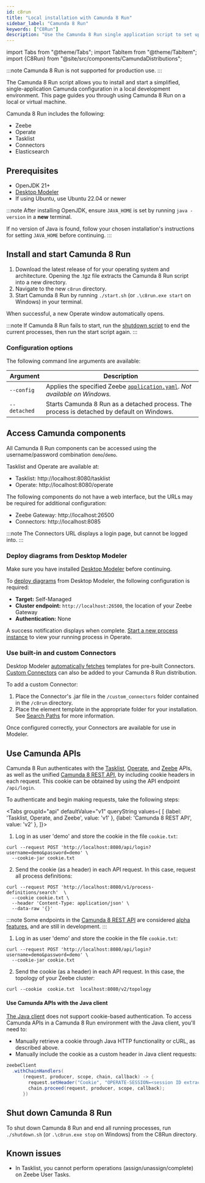 ```yaml
---
id: c8run
title: "Local installation with Camunda 8 Run"
sidebar_label: "Camunda 8 Run"
keywords: ["C8Run"]
description: "Use the Camunda 8 Run single application script to set up a local development environment."
---
```


import Tabs from "@theme/Tabs";
import TabItem from "@theme/TabItem";
import {C8Run} from "@site/src/components/CamundaDistributions";

:::note
Camunda 8 Run is not supported for production use.
:::

The Camunda 8 Run script allows you to install and start a simplified, single-application Camunda configuration in a local development environment. This page guides you through using Camunda 8 Run on a local or virtual machine.

Camunda 8 Run includes the following:

- Zeebe
- Operate
- Tasklist
- Connectors
- Elasticsearch

## Prerequisites

- OpenJDK 21+
- [Desktop Modeler](/components/modeler/desktop-modeler/install-the-modeler.md)
- If using Ubuntu, use Ubuntu 22.04 or newer

:::note
After installing OpenJDK, ensure `JAVA_HOME` is set by running `java -version` in a **new** terminal.

If no version of Java is found, follow your chosen installation's instructions for setting `JAVA_HOME` before continuing.
:::

## Install and start Camunda 8 Run

1. Download the latest release of <C8Run/> for your operating system and architecture. Opening the .tgz file extracts the Camunda 8 Run script into a new directory.
2. Navigate to the new `c8run` directory.
3. Start Camunda 8 Run by running `./start.sh` (or `.\c8run.exe start` on Windows) in your terminal.

When successful, a new Operate window automatically opens.

:::note
If Camunda 8 Run fails to start, run the [shutdown script](#shut-down-camunda-8-run) to end the current processes, then run the start script again.
:::

### Configuration options

The following command line arguments are available:

| Argument     | Description                                                                                                                                  |
| ------------ | -------------------------------------------------------------------------------------------------------------------------------------------- |
| `--config`   | Applies the specified Zeebe [`application.yaml`](/self-managed/zeebe-deployment/configuration/configuration.md). _Not available on Windows._ |
| `--detached` | Starts Camunda 8 Run as a detached process. The process is detached by default on Windows.                                                   |

## Access Camunda components

All Camunda 8 Run components can be accessed using the username/password combination `demo`/`demo`.

Tasklist and Operate are available at:

- Tasklist: http://localhost:8080/tasklist
- Operate: http://localhost:8080/operate

The following components do not have a web interface, but the URLs may be required for additional configuration:

- Zeebe Gateway: http://localhost:26500
- Connectors: http://localhost:8085

:::note
The Connectors URL displays a login page, but cannot be logged into.
:::

### Deploy diagrams from Desktop Modeler

Make sure you have installed [Desktop Modeler](/components/modeler/desktop-modeler/install-the-modeler.md) before continuing.

To [deploy diagrams](/self-managed/modeler/desktop-modeler/deploy-to-self-managed.md) from Desktop Modeler, the following configuration is required:

- **Target:** Self-Managed
- **Cluster endpoint:** `http://localhost:26500`, the location of your Zeebe Gateway
- **Authentication:** None

A success notification displays when complete. [Start a new process instance](/components/modeler/desktop-modeler/start-instance.md) to view your running process in Operate.

### Use built-in and custom Connectors

Desktop Modeler [automatically fetches](/components/modeler/desktop-modeler/use-connectors.md#automatic-connector-template-fetching) templates for pre-built Connectors. [Custom Connectors](/components/connectors/custom-built-connectors/connector-sdk.md) can also be added to your Camunda 8 Run distribution.

To add a custom Connector:

1. Place the Connector's .jar file in the `/custom_connectors` folder contained in the `/c8run` directory.
2. Place the element template in the appropriate folder for your installation. See [Search Paths](/components/modeler/desktop-modeler/search-paths/search-paths.md) for more information.

Once configured correctly, your Connectors are available for use in Modeler.

## Use Camunda APIs

Camunda 8 Run authenticates with the [Tasklist](/apis-tools/tasklist-api-rest/tasklist-api-rest-overview.md), [Operate](/apis-tools/operate-api/overview.md), and [Zeebe](/apis-tools/zeebe-api/grpc.md) APIs, as well as the unified [Camunda 8 REST API](/apis-tools/camunda-api-rest/camunda-api-rest-overview.md), by including cookie headers in each request. This cookie can be obtained by using the API endpoint `/api/login`.

To authenticate and begin making requests, take the following steps:

<Tabs groupId="api" defaultValue="v1" queryString values={
[
{label: 'Tasklist, Operate, and Zeebe', value: 'v1' },
{label: 'Camunda 8 REST API', value: 'v2' },
]}>

<TabItem value='v1'>

1. Log in as user 'demo' and store the cookie in the file `cookie.txt`:

```shell
curl --request POST 'http://localhost:8080/api/login?username=demo&password=demo' \
  --cookie-jar cookie.txt
```

2. Send the cookie (as a header) in each API request. In this case, request all process definitions:

```shell
curl --request POST 'http://localhost:8080/v1/process-definitions/search'  \
  --cookie cookie.txt \
  --header 'Content-Type: application/json' \
  --data-raw '{}'
```

</TabItem>
<TabItem value='v2'>

:::note
Some endpoints in the [Camunda 8 REST API](/apis-tools/camunda-api-rest/camunda-api-rest-overview.md) are considered [alpha features](/reference/alpha-features.md), and are still in development.
:::

1. Log in as user 'demo' and store the cookie in the file `cookie.txt`:

```shell
curl --request POST 'http://localhost:8080/api/login?username=demo&password=demo' \
  --cookie-jar cookie.txt
```

2. Send the cookie (as a header) in each API request. In this case, the topology of your Zeebe cluster:

```shell
curl --cookie  cookie.txt  localhost:8080/v2/topology
```

</TabItem>
</Tabs>

#### Use Camunda APIs with the Java client

[The Java client](/apis-tools/java-client/index.md) does not support cookie-based authentication. To access Camunda APIs in a Camunda 8 Run environment with the Java client, you'll need to:

- Manually retrieve a cookie through Java HTTP functionality or cURL, as described above.
- Manually include the cookie as a custom header in Java client requests:

```java
zeebeClient
  .withChainHandlers(
      (request, producer, scope, chain, callback) -> {
        request.setHeader("Cookie", "OPERATE-SESSION=<session ID extracted from previous call>");
        chain.proceed(request, producer, scope, callback);
      })
```

## Shut down Camunda 8 Run

To shut down Camunda 8 Run and end all running processes, run `./shutdown.sh` (or `.\c8run.exe stop` on Windows) from the C8Run directory.

## Known issues

- In Tasklist, you cannot perform operations (assign/unassign/complete) on Zeebe User Tasks.
<!-- https://github.com/camunda/camunda/issues/24808 -->
